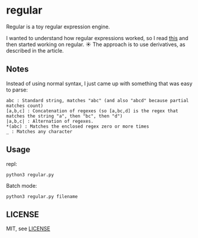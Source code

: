 # regular

Regular is a toy regular expression engine.

I wanted to understand how regular expressions worked, so I read [this](http://dpk.io/dregs/toydregs) and then started working on regular. :sunny: The approach is to use derivatives, as described in the article.

## Notes

Instead of using normal syntax, I just came up with something that was easy to parse:

    abc : Standard string, matches "abc" (and also "abcd" because partial matches count)
    [a,b,c] : Concatenation of regexes (so [a,bc,d] is the regex that matches the string "a", then "bc", then "d")
    |a,b,c| : Alternation of regexes.
    *(abc) : Matches the enclosed regex zero or more times
    _ : Matches any character

## Usage

repl:

    python3 regular.py

Batch mode:

    python3 regular.py filename

## LICENSE

MIT, see [LICENSE](https://github.com/mtn/regular/blob/master/LICENSE)
